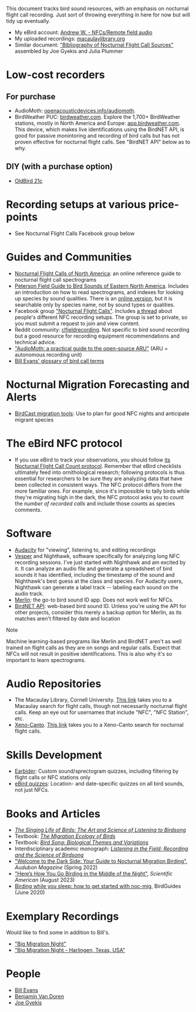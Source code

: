 This document tracks bird sound resources, with an emphasis on nocturnal flight call recording. Just sort of throwing everything in here for now but will tidy up eventually.

* My eBird account: [Andrew W. - NFCs/Remote field audio](https://ebird.org/profile/NjIxMzM1Nw/world)
* My uploaded recordings: [macaulaylibrary.org](https://search.macaulaylibrary.org/catalog?userId=USER6213357)
* Similar document: ["Bibliography of Nocturnal Flight Call Sources"](https://docs.google.com/document/d/1YaKaqGodIJnhLMBfQTJAxRnk9Cb4qoE4H1syjpL1Otg/edit?fbclid=IwY2xjawFa6aZleHRuA2FlbQIxMAABHbxYmn7XsiKwD7ot-3ie1P-bniEka6qCcxwdQRuaiORQHy7j4bTmYfiAmA_aem_-5hW-eN4yluYl_Hctfh3hw) assembled by Joe Gyekis and Julia Plummer

# Low-cost recorders
## For purchase
* AudioMoth: [openacousticdevices.info/audiomoth](https://openacousticdevices.info/audiomoth).
* BirdWeather PUC: [birdweather.com](https://birdweather.com). Explore the 1,700+ BirdWeather stations, mostly in North America and Europe: [app.birdweather.com](https://app.birdweather.com). This device, which makes live identifications using the BirdNET API, is good for passive monintoring and recording of bird calls but has not proven effective for nocturnal flight calls. See "BirdNET API" below as to why.
## DIY (with a purchase option)
* [OldBird 21c](http://oldbird.org)
# Recording setups at various price-points
* See Nocturnal Flight Calls Facebook group below

# Guides and Communities
* [Nocturnal Flight Calls of North America](https://nocturnalflightcalls.com/): an online reference guide to nocturnal flight call spectrograms
* [Peterson Field Guide to Bird Sounds of Eastern North America](https://harpercollins.com/products/peterson-field-guide-to-bird-sounds-of-eastern-north-america-nathan-pieplow). Includes an introduction on how to read spectrograms, and indexes for looking up species by sound qualities. There is an [online version](https://academy.allaboutbirds.org/peterson-field-guide-to-bird-sounds), but it is searchable only by species name, not by sound types or qualities.
* Facebook group ["Nocturnal Flight Calls"](https://www.facebook.com/groups/NocturnalFlightCalls/). Includes [a thread](https://www.facebook.com/groups/NocturnalFlightCalls/posts/10165508057595436/) about people's different NFC recording setups. The group is set to private, so you must submit a request to join and view content.
* Reddit community: [r/fieldrecording](https://www.reddit.com/r/fieldrecording/). Not specific to bird sound recording but a good resource for recording equipment recommendations and technical advice.
* ["AudioMoth: a practical guide to the open-source ARU"](https://github.com/rhine3/audiomoth-guide/blob/master/guide.md) (ARU = autonomous recording unit)
* [Bill Evans' glossary of bird call terms](http://oldbird.org/pubs/fcmb/pages/glossary.htm)

# Nocturnal Migration Forecasting and Alerts
* [BirdCast migration tools](https://birdcast.info/migration-tools): Use to plan for good NFC nights and anticipate migrant species

# The eBird NFC protocol
* If you use eBird to track your observations, you should follow [its Nocturnal Flight Call Count protocol](https://support.ebird.org/en/support/solutions/articles/48000950859-guide-to-ebird-protocols#anchorNFC). Remember that eBird checklists ultimately feed into ornithological research; following protocols is thus essential for researchers to be sure they are analyzing data that have been collected in consistent ways. The NFC protocol differs from the more familiar ones. For example, since it's impossible to tally birds while they're migrating high in the dark, the NFC protocol asks you to count the _number of recorded calls_ and include those counts as species comments. 

# Software
* [Audacity](https://audacityteam.org) for "viewing", listening to, and editing recordings
* [Vesper](https://github.com/RichardLitt/nfc-resources) and Nighthawk, software specifically for analyzing long NFC recording sessions. I've just started with Nighthawk and am excited by it. It can analyze an audio file and generate a spreadsheet of bird sounds it has identified, including the timestamp of the sound and Nighthawk's best guess at the class and species. For Audacity users, Nighthawk can generate a label track -- labeling each sound on the audio track.
* [Merlin](https://merlin.allaboutbirds.org/): the go-to bird sound ID app. Does not work well for NFCs.
* [BirdNET API](https://birdnet.cornell.edu/api/): web-based bird sound ID. Unless you're using the API for other projects, consider this merely a backup option for Merlin, as its matches aren't filtered by date and location

> [!NOTE]
> Machine learning-based programs like Merlin and BirdNET aren't as well trained on flight calls as they are on songs and regular calls. Expect that NFCs will not result in positive identifications. This is also why it's so important to learn spectrograms.

# Audio Repositories
* The Macaulay Library, Cornell University. [This link](https://search.macaulaylibrary.org/catalog?mediaType=audio&tag=flight_call) takes you to a Macaulay search for flight calls, though not necessarily nocturnal flight calls. Keep an eye out for usernames that include "NFC", "NFC Station", etc.
* [Xeno-Canto](https://xeno-canto.org). [This link](https://xeno-canto.org/explore?query=type:%22nocturnal%20flight%20call%22) takes you to a Xeno-Canto search for nocturnal flight calls.

# Skills Development
* [Earbider](https://earbirder.com): Custom sound/sprectogram quizzes, including filtering by flight calls or NFC stations only
* [eBird quizzes](https://ebird.org/quiz): Location- and date-specific quizzes on all bird sounds, not just NFCs.

# Books and Articles
* [_The Singing Life of Birds: The Art and Science of Listening to Birdsong_](https://www.goodreads.com/book/show/6263.The_Singing_Life_of_Birds)
* Textbook: [_The Migration Ecology of Birds_](https://www.goodreads.com/book/show/2138419.The_Migration_Ecology_of_Birds)
* Textbook: [_Bird Song: Biological Themes and Variations_](https://www.goodreads.com/book/show/4579255-bird-song)
* Interdisciplinary academic monograph: [_Listening in the Field: Recording and the Science of Birdsong_](https://www.goodreads.com/book/show/36722601-listening-in-the-field)
* ["Welcome to the Dark Side: Your Guide to Nocturnal Migration Birding"](https://www.audubon.org/magazine/spring-2022/welcome-dark-side-your-guide-nocturnal-migration), _Audubon Magazine_ (Spring 2022)
* ["Here’s How You Go Birding in the Middle of the Night"](https://www.scientificamerican.com/podcast/episode/heres-how-you-go-birding-in-the-middle-of-the-night1/), _Scientific American_ (August 2023)
* [Birding while you sleep: how to get started with noc-mig](https://www.birdguides.com/articles/general-birding/birding-while-you-sleep-how-to-get-started-with-noc-mig/), BirdGuides (June 2020)

# Exemplary Recordings
Would like to find some in addition to Bill's.
* ["Big Migration Night"](https://soundcloud.com/user-830174402/big-migration-night)
* ["Big Migration Night - Harlingen, Texas, USA"](https://soundcloud.com/user-830174402/big-migration-night-harlingen-texas-usa)

# People
* [Bill Evans](https://scholar.google.com/citations?user=XoZ5lP0AAAAJ&hl=en&oi=sra)
* [Benjamin Van Doren](https://www.migrationbiology.org)
* [Joe Gyekis](https://www.youtube.com/user/jgyekis/playlists)
